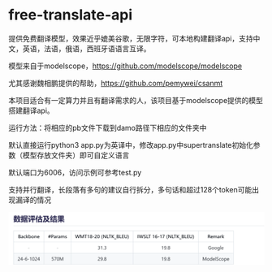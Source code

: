 # free-translate-api

提供免费翻译模型，效果近乎媲美谷歌，无限字符，可本地构建翻译api，支持中文，英语，法语，俄语，西班牙语语言互译。

模型来自于modelscope，https://github.com/modelscope/modelscope

尤其感谢魏相鹏提供的帮助，https://github.com/pemywei/csanmt

本项目适合有一定算力并且有翻译需求的人，该项目基于modelscope提供的模型搭建翻译api。

运行方法：将相应的pb文件下载到damo路径下相应的文件夹中

默认直接运行python3 app.py为英译中，修改app.py中supertranslate初始化参数（模型存放文件夹）即可自定义语言

默认端口为6006，访问示例可参考test.py

支持并行翻译，长段落有多句的建议自行拆分，多句话和超过128个token可能出现漏译的情况

![img.png](img.png)
